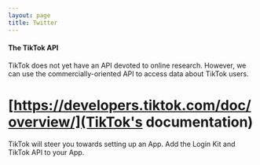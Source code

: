 ```yaml
---
layout: page
title: Twitter
---
```


#### The TikTok API

TikTok does not yet have an API devoted to online research. However, we can 
use the commercially-oriented API to access data about TikTok users.

# [https://developers.tiktok.com/doc/overview/](TikTok's documentation)

TikTok will steer you towards setting up an App. Add the Login Kit and TikTok
API to your App.

